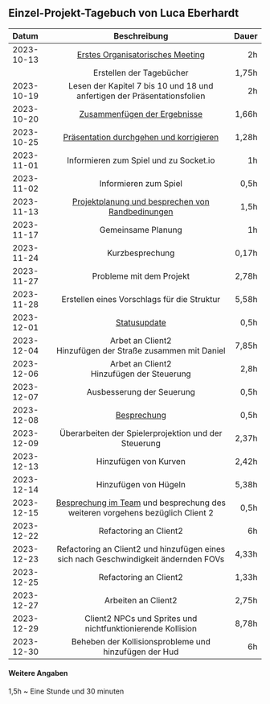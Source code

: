 ## Einzel-Projekt-Tagebuch von Luca Eberhardt

**Datum** | **Beschreibung** | **Dauer**
:---|:---:|---:
2023-10-13 | [Erstes Organisatorisches Meeting](../Projekt-Dokumentation/Eintrag01.md) | 2h
 | | Erstellen der Tagebücher | 1,75h
2023-10-19 | Lesen der Kapitel 7 bis 10 und 18 und anfertigen der Präsentationsfolien | 2h
2023-10-20 | [Zusammenfügen der Ergebnisse](../Projekt-Dokumentation/Eintrag02.md) | 1,66h
2023-10-25 | [Präsentation durchgehen und korrigieren](../Projekt-Dokumentation/Eintrag03.md) | 1,28h
2023-11-01 | Informieren zum Spiel und zu Socket.io | 1h
2023-11-02 | Informieren zum Spiel | 0,5h
2023-11-13 | [Projektplanung und besprechen von Randbedinungen](../Projekt-Dokumentation/Eintrag04.md) | 1,5h
2023-11-17 | Gemeinsame Planung | 1h
2023-11-24 | Kurzbesprechung | 0,17h
2023-11-27 | Probleme mit dem Projekt | 2,78h
2023-11-28 | Erstellen eines Vorschlags für die Struktur | 5,58h
2023-12-01 | [Statusupdate](../Projekt-Dokumentation/Eintrag05.md) | 0,5h
2023-12-04 | Arbet an Client2 </br> Hinzufügen der Straße zusammen mit Daniel | 7,85h
2023-12-06 | Arbet an Client2 </br> Hinzufügen der Steuerung | 2,8h
2023-12-07 | Ausbesserung der Seuerung | 0,5h
2023-12-08 | [Besprechung](../Projekt-Dokumentation/Eintrag06.md) | 0,5h
2023-12-09 | Überarbeiten der Spielerprojektion und der Steuerung | 2,37h
2023-12-13 | Hinzufügen von Kurven | 2,42h
2023-12-14 | Hinzufügen von Hügeln | 5,38h
2023-12-15 | [Besprechung im Team](../Projekt-Dokumentation/Eintrag07.md) und besprechung des weiteren vorgehens bezüglich Client 2 | 0,5h
2023-12-22 | Refactoring an Client2 | 6h
2023-12-23 | Refactoring an Client2 und hinzufügen eines sich nach Geschwindigkeit ändernden FOVs | 4,33h
2023-12-25 | Refactoring an Client2 | 1,33h
2023-12-27 | Arbeiten an Client2 | 2,75h
2023-12-29 | Client2 NPCs und Sprites und nichtfunktionierende Kollision | 8,78h
2023-12-30 | Beheben der Kollisionsprobleme und hinzufügen der Hud | 6h

#### Weitere Angaben
1,5h ~ Eine Stunde und 30 minuten